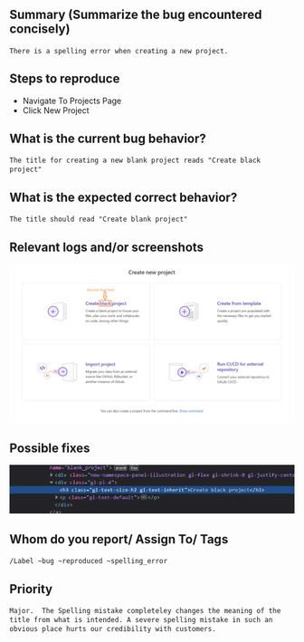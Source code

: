 
## Summary (Summarize the bug encountered concisely)

    There is a spelling error when creating a new project. 

## Steps to reproduce     

   - Navigate To Projects Page
   - Click New Project

## What is the current bug behavior?

    The title for creating a new blank project reads "Create black project" 

## What is the expected correct behavior?

    The title should read "Create blank project"
     
## Relevant logs and/or screenshots

![Image info](../Image/Bug_Project_create_blank.png)

## Possible fixes

![Block of Code most likely responsible](../Image/image.png)

## Whom do you report/ Assign To/ Tags

    /Label ~bug ~reproduced ~spelling_error

## Priority

    Major.  The Spelling mistake completeley changes the meaning of the title from what is intended. A severe spelling mistake in such an obvious place hurts our credibility with customers.
